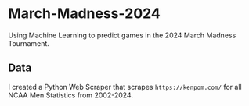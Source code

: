 # March-Madness-2024
Using Machine Learning to predict games in the 2024 March Madness Tournament.

## Data
I created a Python Web Scraper that scrapes `https://kenpom.com/` for all NCAA Men Statistics from 2002-2024.

